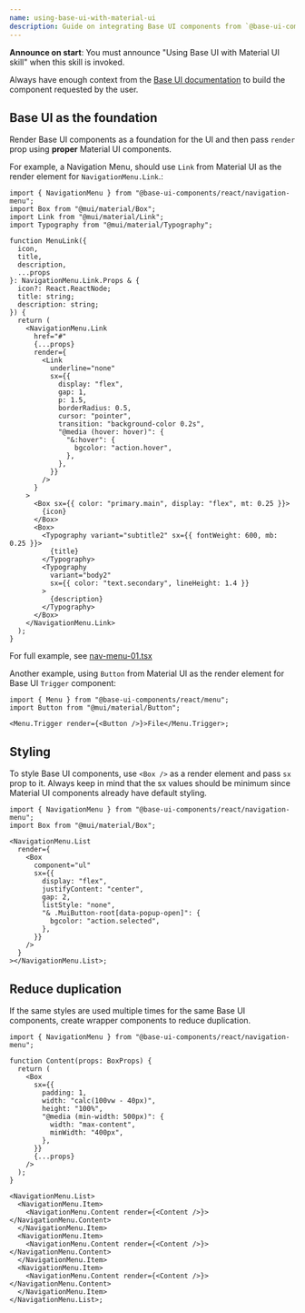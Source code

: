 ```yaml
---
name: using-base-ui-with-material-ui
description: Guide on integrating Base UI components from `@base-ui-components/react` with Material UI `@mui/material`.
---
```


**Announce on start**: You must announce "Using Base UI with Material UI skill" when this skill is invoked.

Always have enough context from the [Base UI documentation](https://base-ui.com/llms.txt) to build the component requested by the user.

## Base UI as the foundation

Render Base UI components as a foundation for the UI and then pass `render` prop using **proper** Material UI components.

For example, a Navigation Menu, should use `Link` from Material UI as the render element for `NavigationMenu.Link`.:

```tsx
import { NavigationMenu } from "@base-ui-components/react/navigation-menu";
import Box from "@mui/material/Box";
import Link from "@mui/material/Link";
import Typography from "@mui/material/Typography";

function MenuLink({
  icon,
  title,
  description,
  ...props
}: NavigationMenu.Link.Props & {
  icon?: React.ReactNode;
  title: string;
  description: string;
}) {
  return (
    <NavigationMenu.Link
      href="#"
      {...props}
      render={
        <Link
          underline="none"
          sx={{
            display: "flex",
            gap: 1,
            p: 1.5,
            borderRadius: 0.5,
            cursor: "pointer",
            transition: "background-color 0.2s",
            "@media (hover: hover)": {
              "&:hover": {
                bgcolor: "action.hover",
              },
            },
          }}
        />
      }
    >
      <Box sx={{ color: "primary.main", display: "flex", mt: 0.25 }}>
        {icon}
      </Box>
      <Box>
        <Typography variant="subtitle2" sx={{ fontWeight: 600, mb: 0.25 }}>
          {title}
        </Typography>
        <Typography
          variant="body2"
          sx={{ color: "text.secondary", lineHeight: 1.4 }}
        >
          {description}
        </Typography>
      </Box>
    </NavigationMenu.Link>
  );
}
```

For full example, see [nav-menu-01.tsx](registry/blocks/nav-menu-01/nav-menu-01.tsx)

Another example, using `Button` from Material UI as the render element for Base UI `Trigger` component:

```tsx
import { Menu } from "@base-ui-components/react/menu";
import Button from "@mui/material/Button";

<Menu.Trigger render={<Button />}>File</Menu.Trigger>;
```

## Styling

To style Base UI components, use `<Box />` as a render element and pass `sx` prop to it.
Always keep in mind that the sx values should be minimum since Material UI components already have default styling.

```tsx
import { NavigationMenu } from "@base-ui-components/react/navigation-menu";
import Box from "@mui/material/Box";

<NavigationMenu.List
  render={
    <Box
      component="ul"
      sx={{
        display: "flex",
        justifyContent: "center",
        gap: 2,
        listStyle: "none",
        "& .MuiButton-root[data-popup-open]": {
          bgcolor: "action.selected",
        },
      }}
    />
  }
></NavigationMenu.List>;
```

## Reduce duplication

If the same styles are used multiple times for the same Base UI components, create wrapper components to reduce duplication.

```tsx
import { NavigationMenu } from "@base-ui-components/react/navigation-menu";

function Content(props: BoxProps) {
  return (
    <Box
      sx={{
        padding: 1,
        width: "calc(100vw - 40px)",
        height: "100%",
        "@media (min-width: 500px)": {
          width: "max-content",
          minWidth: "400px",
        },
      }}
      {...props}
    />
  );
}

<NavigationMenu.List>
  <NavigationMenu.Item>
    <NavigationMenu.Content render={<Content />}></NavigationMenu.Content>
  </NavigationMenu.Item>
  <NavigationMenu.Item>
    <NavigationMenu.Content render={<Content />}></NavigationMenu.Content>
  </NavigationMenu.Item>
  <NavigationMenu.Item>
    <NavigationMenu.Content render={<Content />}></NavigationMenu.Content>
  </NavigationMenu.Item>
</NavigationMenu.List>;
```

